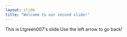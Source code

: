 ```yaml
---
layout: slide
title: "Welcome to our second slide!"
---
```

This is Ltgreen007's slide
Use the left arrow to go back!